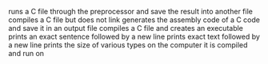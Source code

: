 runs a C file through the preprocessor and save the result into another file
compiles a C file but does not link
generates the assembly code of a C code and save it in an output file
compiles a C file and creates an executable
prints an exact sentence followed by a new line
prints exact text followed by a new line
prints the size of various types on the computer it is compiled and run on
